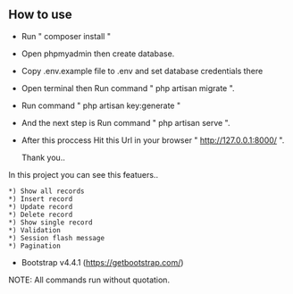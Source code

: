 ## How to use

- Run " composer install "
- Open phpmyadmin then create database.
- Copy .env.example file to .env and set database credentials there
- Open terminal then Run command " php artisan migrate ".
- Run command " php artisan key:generate "
- And the next step is Run command " php artisan serve ".
- After this proccess Hit this Url in your browser " http://127.0.0.1:8000/ ".

	Thank you..

In this project you can see this featuers..
	
	*) Show all records
	*) Insert record
	*) Update record
	*) Delete record
	*) Show single record
	*) Validation
	*) Session flash message
	*) Pagination

* Bootstrap v4.4.1 (https://getbootstrap.com/)
	

NOTE: All commands run without quotation.
